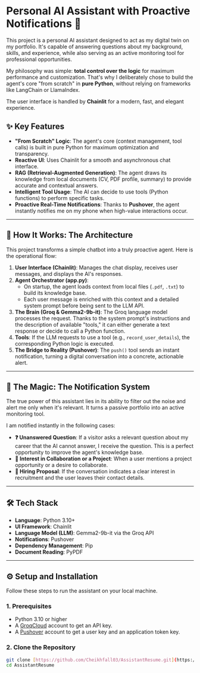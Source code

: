 
# Personal AI Assistant with Proactive Notifications 🚀

This project is a personal AI assistant designed to act as my digital twin on my portfolio. It's capable of answering questions about my background, skills, and experience, while also serving as an active monitoring tool for professional opportunities.

My philosophy was simple: **total control over the logic** for maximum performance and customization. That's why I deliberately chose to build the agent's core "from scratch" in **pure Python**, without relying on frameworks like LangChain or LlamaIndex.

The user interface is handled by **Chainlit** for a modern, fast, and elegant experience.



## ✨ Key Features

* **"From Scratch" Logic**: The agent's core (context management, tool calls) is built in pure Python for maximum optimization and transparency.
* **Reactive UI**: Uses Chainlit for a smooth and asynchronous chat interface.
* **RAG (Retrieval-Augmented Generation)**: The agent draws its knowledge from local documents (CV, PDF profile, summary) to provide accurate and contextual answers.
* **Intelligent Tool Usage**: The AI can decide to use tools (Python functions) to perform specific tasks.
* **Proactive Real-Time Notifications**: Thanks to **Pushover**, the agent instantly notifies me on my phone when high-value interactions occur.

---

## 🧠 How It Works: The Architecture

This project transforms a simple chatbot into a truly proactive agent. Here is the operational flow:

1.  **User Interface (Chainlit)**: Manages the chat display, receives user messages, and displays the AI's responses.
2.  **Agent Orchestrator (app.py)**:
    * On startup, the agent loads context from local files (`.pdf`, `.txt`) to build its knowledge base.
    * Each user message is enriched with this context and a detailed system prompt before being sent to the LLM API.
3.  **The Brain (Groq & Gemma2-9b-it)**: The Groq language model processes the request. Thanks to the system prompt's instructions and the description of available "tools," it can either generate a text response or decide to call a Python function.
4.  **Tools**: If the LLM requests to use a tool (e.g., `record_user_details`), the corresponding Python logic is executed.
5.  **The Bridge to Reality (Pushover)**: The `push()` tool sends an instant notification, turning a digital conversation into a concrete, actionable alert.



---

## 🔔 The Magic: The Notification System

The true power of this assistant lies in its ability to filter out the noise and alert me only when it's relevant. It turns a passive portfolio into an active monitoring tool.

I am notified instantly in the following cases:

* **❓ Unanswered Question**: If a visitor asks a relevant question about my career that the AI cannot answer, I receive the question. This is a perfect opportunity to improve the agent's knowledge base.
* **🤝 Interest in Collaboration or a Project**: When a user mentions a project opportunity or a desire to collaborate.
* **💼 Hiring Proposal**: If the conversation indicates a clear interest in recruitment and the user leaves their contact details.

---

## 🛠️ Tech Stack

* **Language**: Python 3.10+
* **UI Framework**: Chainlit
* **Language Model (LLM)**: Gemma2-9b-it via the Groq API
* **Notifications**: Pushover
* **Dependency Management**: Pip
* **Document Reading**: PyPDF

---

## ⚙️ Setup and Installation

Follow these steps to run the assistant on your local machine.

### 1. Prerequisites

* Python 3.10 or higher
* A [GroqCloud](https://console.groq.com/keys) account to get an API key.
* A [Pushover](https://pushover.net/) account to get a user key and an application token key.

### 2. Clone the Repository

```bash
git clone [https://github.com/Cheikhfall03/AssistantResume.git](https://github.com/Cheikhfall03/AssistantResume.git)
cd AssistantResume
